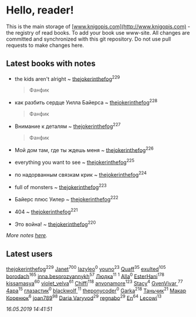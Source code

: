 # Hello, reader!
This is the main storage of [www.knigopis.com](http://www.knigopis.com) - the registry of read books.
To add your book use www-site. All changes are committed and synchronized with this git repository.
Do not use pull requests to make changes here.


## Latest books with notes
* the kids aren't alright ~ [thejokerinthefog](users/317/317244423-vkontakte)<sup>229</sup>
    > Фанфик

* как разбить сердце Уилла Байерса ~ [thejokerinthefog](users/317/317244423-vkontakte)<sup>228</sup>
    > Фанфик

* Внимание к деталям ~ [thejokerinthefog](users/317/317244423-vkontakte)<sup>227</sup>
    > Фанфик

* Мой дом там, где ты ждешь меня ~ [thejokerinthefog](users/317/317244423-vkontakte)<sup>226</sup>

* everything you want to see ~ [thejokerinthefog](users/317/317244423-vkontakte)<sup>225</sup>

* по надорванным связкам крик ~ [thejokerinthefog](users/317/317244423-vkontakte)<sup>224</sup>

* full of monsters ~ [thejokerinthefog](users/317/317244423-vkontakte)<sup>223</sup>

* Байерс плюс Уилер ~ [thejokerinthefog](users/317/317244423-vkontakte)<sup>222</sup>

* 404 ~ [thejokerinthefog](users/317/317244423-vkontakte)<sup>221</sup>

* Это война! ~ [thejokerinthefog](users/317/317244423-vkontakte)<sup>220</sup>


_More notes [here](latest_books_with_notes.md)._


## Latest users
[thejokerinthefog](users/317/317244423-vkontakte)<sup>229</sup> 
[Janet](users/108/108113656204404967440-google)<sup>700</sup> 
[lazyleo](users/116/116845519572391639637-google)<sup>0</sup> 
[youno](users/302/302928912-vkontakte)<sup>23</sup> 
[Quaff](users/122/12267158-vkontakte)<sup>35</sup> 
[exulted](users/100/100599204551896265722-google)<sup>105</sup> 
[borodach](users/157/15706320-vkontakte)<sup>165</sup> 
[inna.besprozvannykh](users/733/73323849-yandex)<sup>57</sup> 
[Людка](users/111/111038749-vkontakte)<sup>11</sup> 
[](users/114/114792281744850455512-google)<sup>1</sup> 
[Alla](users/103/103352250712959229257-google)<sup>0</sup> 
[EsterHani](users/305/30558181-vkontakte)<sup>178</sup> 
[kissamasya](users/684/68439978-vkontakte)<sup>60</sup> 
[violet_velva](users/116/116961712580551399099-google)<sup>61</sup> 
[Chiffi](users/105/105831994080785626680-google)<sup>118</sup> 
[anvonamore](users/595/5957175-vkontakte)<sup>123</sup> 
[Stacy](users/309/30902475-vkontakte)<sup>4</sup> 
[GvenVivar ](users/158/158266434925901-facebook)<sup>77</sup> 
[4apa](users/117/117392596378069249667-google)<sup>15</sup> 
[глазастик](users/115/115257673890455357280-google)<sup>0</sup> 
[blackwolf ](users/236/236639644-vkontakte)<sup>11</sup> 
[theponycoder](users/195/195144442-vkontakte)<sup>0</sup> 
[Garka](users/115/115753719718250012620-google)<sup>218</sup> 
[Таньчик](users/209/2096581563762610-facebook)<sup>21</sup> 
[Макар Коренюк](users/126/126368737-vkontakte)<sup>6</sup> 
[joan789](users/240/2401650-vkontakte)<sup>98</sup> 
[Daria Varyvod](users/829/829893410524253-facebook)<sup>29</sup> 
[regnabo](users/870/870059322-yandex)<sup>29</sup> 
[En](users/333/333646551-vkontakte)<sup>64</sup> 
[Lecowi](users/521/521873425-vkontakte)<sup>13</sup> 


_16.05.2019 14:41:51_
